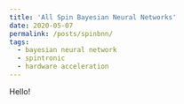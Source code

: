 ```yaml
---
title: 'All Spin Bayesian Neural Networks'
date: 2020-05-07
permalink: /posts/spinbnn/
tags:
  - bayesian neural network
  - spintronic
  - hardware acceleration
---
```


Hello!
